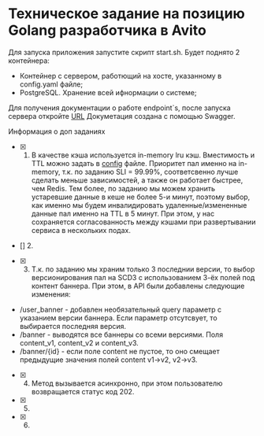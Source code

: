 # Техническое задание на позицию Golang разработчика в Avito

Для запуска приложения запустите скрипт start.sh. 
Будет поднято 2 контейнера:
- Контейнер с сервером, работющий на хосте, указанному в config.yaml файле;
- PostgreSQL. Хранение всей ифнормации о системе;

Для получения документации о работе endpoint`s, после запуска сервера откройте [URL](http://localhost:8080/swagger/index.html#/)
Докуметация создана с помощью Swagger. 

Информация о доп заданиях

- [x] 1. В качестве кэша используется in-memory lru кэш. Вместимость и TTL можно задать в [config](configs/config.yaml) файле. Приоритет пал именно на in-memory, т.к. по заданию SLI = 99.99%, соответсвенно лучше сделать меньше зависимостей, а также он работает быстрее, чем Redis. Тем более, по заданию мы можем хранить устаревшие данные в кеше не более 5-и минут, поэтому выбор, как именно мы будем инвалидировать удаленные/измененные данные пал именно на TTL в 5 минут. При этом, у нас сохраняется согласованность между кэшами при развертывании сервиса в нескольких подах.
- [] 2. 
- [x] 3. Т.к. по заданию мы храним только 3 последнии версии, то выбор версионирования пал на SCD3 с использованием 3-ёх полей под контент баннера. При этом, в API были добавлены следующие изменения: 
* /user_banner - добавлен необязательный query параметр с указанием версии баннера. Если параметр отсутсвует, то выбирается последняя версия. 
* /banner - выводятся все баннеры со всеми версиями. Поля content_v1, content_v2 и content_v3.
* /banner/{id} - если поле content не пустое, то оно смещает предыдущие значения полей content v1->v2, v2->v3.
- [x] 4. Метод вызывается асинхронно, при этом пользователю возвращается статус код 202.
- [x] 5.
- [x] 6.

